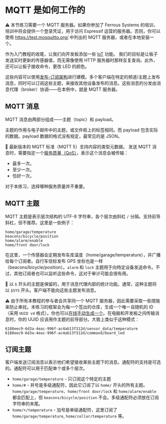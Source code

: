 # MQTT 是如何工作的

⚠️ 本节练习需要一个 MQTT 服务器。如果你参加了 Ferrous Systems 的培训，培训中将会提供一个登录凭证，用于访问 Espressif 运营的服务器。否则，你可以使用 <https://test.mosquitto.org/> 中列出的 MQTT 服务器，或者在本地安装一个。

<!-- Test with HiveMQ or any other free server? -->

作为入门教程的收尾，让我们向开发板添加一些 [IoT](https://en.wikipedia.org/wiki/Internet_of_things) 功能。
我们的目标是让板子发送实时更新的传感器值，而无需像使用 HTTP 服务器时那样反复查询。此外，还可以让板子接收命令，更改 LED 的颜色。

这些内容可以使用[发布-订阅架构](https://en.wikipedia.org/wiki/Publish%E2%80%93subscribe_pattern)进行建模。多个客户端在特定的频道/主题上发布消息，同时可以订阅这些主题，来接收其他设备发布的消息。这些消息的分发由消息代理（broker）协调——在本例中，就是 MQTT 服务器。

## MQTT 消息

MQTT 消息由两部分组成——主题（topic）和 payload。

主题的作用与电子邮件中的主题，或文件柜上的标签相同。而 payload 包含实际的数据。payload 数据的格式没有规定，最常见的是 JSON。

🔎 最新版本的 MQTT 标准（MQTT 5）支持内容的类型元数据。
发送 MQTT 消息时，需要指定一个[服务质量（QoS）](https://en.wikipedia.org/wiki/MQTT#Quality_of_service)，表示这个消息会被传输：
- 最多一次。
- 至少一次。
- 恰好一次。

对于本练习，选择哪种服务质量并不重要。

## MQTT 主题

MQTT 主题是表示层次结构的 UTF-8 字符串，各个层次由斜杠 `/` 分隔。支持前导斜杠，但不推荐。这里是一些例子：

```code
home/garage/temperature
beacons/bicycle/position
home/alarm/enable
home/front door/lock
```

在这里，一个传感器会定期发布车库温度（home/garage/temperature），并广播给每个订阅者。自行车信标发布 GPS 坐标也是一样（beacons/bicycle/position）。`alarm` 和 `lock` 主题用于向特定设备发送命令。不过，其他订阅者也可以监听这些命令，这对于审计可能会很有用。

🔎 以 `$` 开头的主题是保留的，用于消息代理内部的统计功能。通常，这种主题将以 `$SYS` 开头。客户端不能向这些主题发布消息。

⚠️ 由于所有本教程的参与者会共享同一个 MQTT 服务器，因此需要采取一些措施来防止串扰。本练习的框架会为每一个签出的仓库，生成一个唯一且随机的 ID（采用 `UUID v4` 格式）。你也可以[在线手动生成一个](https://www.uuidgenerator.net/version4)。在电脑和开发板之间传输消息时，你的 UUID 应该用作主题的前导部分。大致上类似于这种模式：

```code
6188eec9-6d3a-4eac-996f-ac4ab13f312d/sensor_data/temperature
6188eec9-6d3a-4eac-996f-ac4ab13f312d/command/board_led
```

## 订阅主题

客户端发送订阅消息以表示他们希望接收某些主题下的消息。通配符的支持是可选的。通配符可以用于匹配单个或多个层次。

- `home/garage/temperature` - 只订阅这个特定的主题
- `home/#` - 井号是多级通配符，因此它订阅了以 `home/` 开头的所有主题。`home/garage/temperature`、`home/front door/lock` 和 `home/alarm/enable` 都会匹配上，但 `beacons/bicycle/position` 不会。多级通配符必须放在订阅字符串的末尾。
- `home/+/temperature` - 加号是单级通配符，这里订阅了 `home/garage/temperature`, `home/cellar/temperature` 等。



